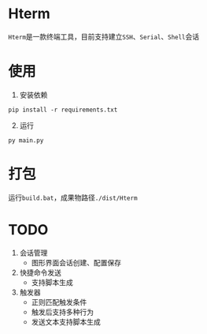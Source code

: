 # Hterm
`Hterm`是一款终端工具，目前支持建立`SSH`、`Serial`、`Shell`会话

# 使用
1. 安装依赖
``` shell 
pip install -r requirements.txt
```
2. 运行
``` shell
py main.py
```

# 打包
运行`build.bat`，成果物路径`./dist/Hterm`

# TODO
1. 会话管理
    - 图形界面会话创建、配置保存
2. 快捷命令发送
    - 支持脚本生成
3. 触发器
    - 正则匹配触发条件
    - 触发后支持多种行为
    - 发送文本支持脚本生成